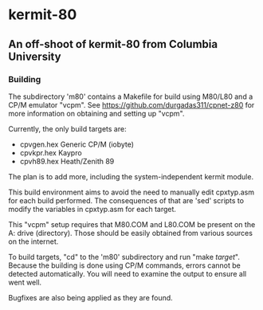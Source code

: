 # kermit-80
## An off-shoot of kermit-80 from Columbia University

### Building

The subdirectory 'm80' contains a Makefile for
build using M80/L80 and a CP/M emulator "vcpm".
See https://github.com/durgadas311/cpnet-z80
for more information on obtaining and setting up
"vcpm".

Currently, the only build targets are:

* cpvgen.hex	Generic CP/M (iobyte)
* cpvkpr.hex	Kaypro
* cpvh89.hex	Heath/Zenith 89

The plan is to add more, including the system-independent
kermit module.

This build environment aims to avoid the need to
manually edit cpxtyp.asm for each build performed.
The consequences of that are 'sed' scripts to
modify the variables in cpxtyp.asm for each target.

This "vcpm" setup requires that M80.COM and L80.COM
be present on the A: drive (directory). Those should be
easily obtained from various sources on the internet.

To build targets, "cd" to the 'm80' subdirectory and
run "make *target*". Because the building is done using
CP/M commands, errors cannot be detected automatically.
You will need to examine the output to ensure all went well.

Bugfixes are also being applied as they are found.
